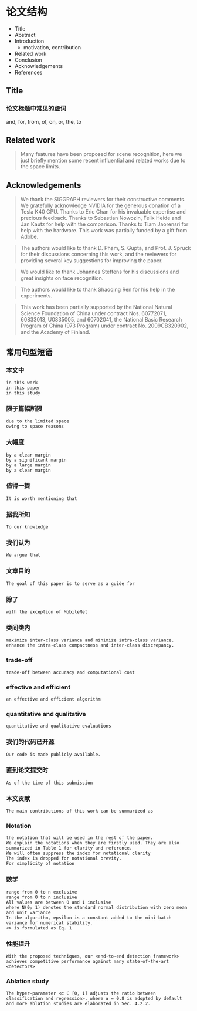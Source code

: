 # 论文结构
- Title
- Abstract
- Introduction
    - motivation, contribution
- Related work
- Conclusion
- Acknowledgements
- References


## Title 

### 论文标题中常见的虚词
and, for, from, of, on, or, the, to


## Related work
> Many features have been proposed for scene recognition, here we just briefly mention some recent influential and related works due to the space limits.

## Acknowledgements
> We thank the SIGGRAPH reviewers for their constructive comments. We gratefully acknowledge NVIDIA for the generous donation of a Tesla K40 GPU. Thanks to Eric Chan for his invaluable expertise and precious feedback. Thanks to Sebastian Nowozin, Felix Heide and Jan Kautz for help with the comparison. Thanks to Tiam Jaorensri for help with the hardware. This work was partially funded by a gift from Adobe.

> The authors would like to thank D. Pham, S. Gupta, and Prof. J. Spruck for their discussions concerning this work, and the reviewers for providing several key suggestions for improving the paper.

> We would like to thank Johannes Steffens for his discussions and great insights on face recognition.

> The authors would like to thank Shaoqing Ren for his help in the experiments.

> This work has been partially supported by the National Natural Science Foundation of China under contract Nos. 60772071, 60833013, U0835005, and 60702041, the National Basic Research Program of China (973 Program) under contract No. 2009CB320902, and the Academy of Finland.


## 常用句型短语

### 本文中
    in this work
    in this paper
    in this study


### 限于篇幅所限
    due to the limited space
    owing to space reasons


### 大幅度
    by a clear margin
    by a significant margin
    by a large margin
    by a clear margin

### 值得一提
    It is worth mentioning that

### 据我所知
    To our knowledge

### 我们认为
    We argue that

### 文章目的
    The goal of this paper is to serve as a guide for

### 除了
    with the exception of MobileNet

### 类间类内
    maximize inter-class variance and minimize intra-class variance.
    enhance the intra-class compactness and inter-class discrepancy.

### trade-off
    trade-off between accuracy and computational cost

### effective and efficient
    an effective and efficient algorithm

### quantitative and qualitative
    quantitative and qualitative evaluations

### 我们的代码已开源
    Our code is made publicly available.

### 直到论文提交时
    As of the time of this submission

### 本文贡献
    The main contributions of this work can be summarized as

### Notation
    the notation that will be used in the rest of the paper.
    We explain the notations when they are firstly used. They are also summarized in Table 1 for clarity and reference.
    We will often suppress the index for notational clarity
    The index is dropped for notational brevity.
    For simplicity of notation

### 数学
    range from 0 to n exclusive
    range from 0 to n inclusive
    All values are between 0 and 1 inclusive
    where N(0; 1) denotes the standard normal distribution with zero mean and unit variance
    In the algorithm, epsilon is a constant added to the mini-batch variance for numerical stability.
    <> is formulated as Eq. 1


### 性能提升
    With the proposed techniques, our <end-to-end detection framework> achieves competitive performance against many state-of-the-art <detectors>


### Ablation study
    The hyper-parameter <α ∈ [0, 1] adjusts the ratio between classification and regression>, where α = 0.8 is adopted by default and more ablation studies are elaborated in Sec. 4.2.2.
    
    

